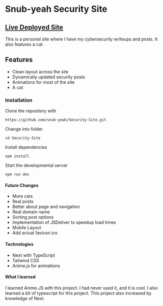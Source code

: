 # Snub-yeah Security Site
## [Live Deployed Site](https://snub.lol/)
This is a personal site where I have my cybersecurity writeups and posts. It also features a cat.

## Features
- Clean layout across the site
- Dynamically updated security posts
- Animations for most of the site
- A cat

### Installation
Clone the repository with
```
https://github.com/snub-yeah/Security-Site.git
```
Change into folder
```
cd Security-Site
```
Install dependencies
```
npm install
```
Start the developmental server
```
npm run dev
```

#### Future Changes
- More cats
- Real posts
- Better about page and navigation
- Real domain name
- Sorting post options
- Implementation of JSDeliver to speedup load times
- Mobile Layout
- Add actual favicon.ico

#### Technologies
- Next with TypeScript
- Tailwind CSS
- Anime.js for animations

#### What I learned
I learned Anime.JS with this project. I had never used it, and it is cool. I also learned a bit of typescript for this project. This project also increased by knowledge of Next. 
